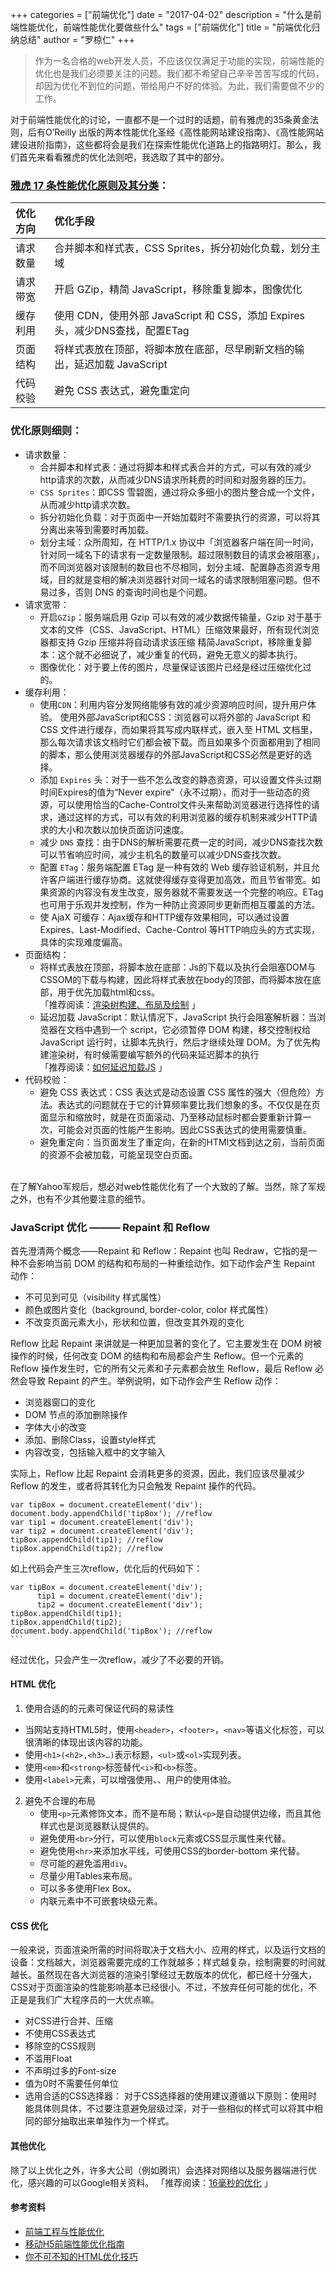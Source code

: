 +++
categories = ["前端优化"]
date = "2017-04-02"
description = "什么是前端性能优化，前端性能优化要做些什么"
tags = ["前端优化"]
title = "前端优化归纳总结"
author = "罗椋仁"
+++

>作为一名合格的web开发人员，不应该仅仅满足于功能的实现，前端性能的优化也是我们必须要关注的问题。我们都不希望自己辛辛苦苦写成的代码，却因为优化不到位的问题，带给用户不好的体验。为此，我们需要做不少的工作。

对于前端性能优化的讨论，一直都不是一个过时的话题，前有雅虎的35条黄金法则，后有O’Reilly 出版的两本性能优化圣经《高性﻿能网站建设指南》、《高性能网站建设进阶指南》，这些都将会是我们在探索性能优化道路上的指路明灯。那么，我们首先来看看雅虎的优化法则吧，我选取了其中的部分。
<!--more-->

### [雅虎 17 条性能优化原则及其分类](https://developer.yahoo.com/performance/rules.html)：

| 优化方向 | 优化手段  |
| :------ | :------ |
| 请求数量 | 合并脚本和样式表，CSS Sprites，拆分初始化负载，划分主域 |
| 请求带宽 | 开启 GZip，精简 JavaScript，移除重复脚本，图像优化 |
| 缓存利用 | 使用 CDN，使用外部 JavaScript 和 CSS，添加 Expires 头，减少DNS查找，配置ETag |
| 页面结构 | 将样式表放在顶部，将脚本放在底部，尽早刷新文档的输出，延迟加载 JavaScript |
| 代码校验 | 避免 CSS 表达式，避免重定向 |

### 优化原则细则：

+ 请求数量：
  - 合并脚本和样式表：通过将脚本和样式表合并的方式，可以有效的减少http请求的次数，从而减少DNS请求所耗费的时间和对服务器的压力。
  - `CSS Sprites`：即CSS 雪碧图，通过将众多细小的图片整合成一个文件，从而减少http请求次数。 
  - 拆分初始化负载：对于页面中一开始加载时不需要执行的资源，可以将其分离出来等到需要时再加载。
  - 划分主域：众所周知，在 HTTP/1.x 协议中「浏览器客户端在同一时间，针对同一域名下的请求有一定数量限制。超过限制数目的请求会被阻塞」，而不同浏览器对该限制的数目也不尽相同，划分主域、配置静态资源专用域，目的就是变相的解决浏览器针对同一域名的请求限制阻塞问题。但不易过多，否则 DNS 的查询时间也是个问题。
+ 请求宽带：
  - 开启`GZip`：服务端启用 Gzip 可以有效的减少数据传输量，Gzip 对于基于文本的文件（CSS、JavaScript、HTML）压缩效果最好，所有现代浏览器都支持 Gzip 压缩并将自动请求该压缩
精简JavaScript，移除重复脚本：这个就不必细说了，减少重复的代码，避免无意义的脚本执行。
  - 图像优化：对于要上传的图片，尽量保证该图片已经是经过压缩优化过的。
+ 缓存利用：
  - 使用`CDN`：利用内容分发网络能够有效的减少资源响应时间，提升用户体验。
使用外部JavaScript和CSS：浏览器可以将外部的 JavaScript 和 CSS 文件进行缓存，而如果将其写成内联样式，嵌入至 HTML 文档里，那么每次请求该文档时它们都会被下载。而且如果多个页面都用到了相同的脚本，那么使用浏览器缓存的外部JavaScript和CSS必然是更好的选择。
  - 添加 `Expires` 头：对于一些不怎么改变的静态资源，可以设置文件头过期时间Expires的值为“Never expire”（永不过期），而对于一些动态的资源，可以使用恰当的Cache-Control文件头来帮助浏览器进行选择性的请求，通过这样的方式，可以有效的利用浏览器的缓存机制来减少HTTP请求的大小和次数以加快页面访问速度。
  - 减少 `DNS` 查找：由于DNS的解析需要花费一定的时间，减少DNS查找次数可以节省响应时间，减少主机名的数量可以减少DNS查找次数。
  - 配置 `ETag`：服务端配置 ETag 是一种有效的 Web 缓存验证机制，并且允许客户端进行缓存协商。这就使得缓存变得更加高效，而且节省带宽。如果资源的内容没有发生改变，服务器就不需要发送一个完整的响应。ETag 也可用于乐观并发控制，作为一种防止资源同步更新而相互覆盖的方法。
  - 使 AjaX 可缓存：Ajax缓存和HTTP缓存效果相同，可以通过设置Expires、Last-Modified、Cache-Control 等HTTP响应头的方式实现，具体的实现难度偏高。
+ 页面结构：
  - 将样式表放在顶部，将脚本放在底部：Js的下载以及执行会阻塞DOM与CSSOM的下载与构建，因此将样式表放在body的顶部，而将脚本放在底部，用于优先加载html和css。<br>「推荐阅读：[渲染树构建、布局及绘制](https://developers.google.com/web/fundamentals/performance/critical-rendering-path/render-tree-construction?hl=zh-cn) 」
  - 延迟加载 JavaScript：默认情况下，JavaScript 执行会阻塞解析器：当浏览器在文档中遇到一个 script，它必须暂停 DOM 构建，移交控制权给 JavaScript 运行时，让脚本先执行，然后才继续处理 DOM。为了优先构建渲染树，有时候需要编写额外的代码来延迟脚本的执行<br>「推荐阅读：[如何延迟加载JS](http://web.jobbole.com/82317/) 」
+ 代码校验：
  - 避免 CSS 表达式：CSS 表达式是动态设置 CSS 属性的强大（但危险）方法。表达式的问题就在于它的计算频率要比我们想象的多。不仅仅是在页面显示和缩放时，就是在页面滚动、乃至移动鼠标时都会要重新计算一次，可能会对页面的性能产生影响。因此CSS表达式的使用需要慎重。
  - 避免重定向：当页面发生了重定向，在新的HTMl文档到达之前，当前页面的资源不会被加载，可能呈现空白页面。
<br>
在了解Yahoo军规后，想必对web性能优化有了一个大致的了解。当然，除了军规之外，也有不少其他要注意的细节。

### JavaScript 优化 ——— Repaint 和 Reflow

  首先澄清两个概念——Repaint 和 Reflow：Repaint 也叫 Redraw，它指的是一种不会影响当前 DOM 的结构和布局的一种重绘动作。如下动作会产生 Repaint 动作：
  
  - 不可见到可见（visibility 样式属性）
  - 颜色或图片变化（background, border-color, color 样式属性）
  - 不改变页面元素大小，形状和位置，但改变其外观的变化

  Reflow 比起 Repaint 来讲就是一种更加显著的变化了。它主要发生在 DOM 树被操作的时候，任何改变 DOM 的结构和布局都会产生 Reflow。但一个元素的 Reflow 操作发生时，它的所有父元素和子元素都会放生 Reflow，最后 Reflow 必然会导致 Repaint 的产生。举例说明，如下动作会产生 Reflow 动作：
    
  + 浏览器窗口的变化
  + DOM 节点的添加删除操作
  + 字体大小的改变
  + 添加、删除Class，设置style样式
  + 内容改变，包括输入框中的文字输入
    
  实际上，Reflow 比起 Repaint 会消耗更多的资源，因此，我们应该尽量减少 Reflow 的发生，或者将其转化为只会触发 Repaint 操作的代码。

    var tipBox = document.createElement('div');
    document.body.appendChild('tipBox'); //reflow
    var tip1 = document.createElement('div');
    var tip2 = document.createElement('div');
    tipBox.appendChild(tip1); //reflow
    tipBox.appendChild(tip2); //reflow  
    
  如上代码会产生三次reflow，优化后的代码如下：
    
    var tipBox = document.createElement('div');
    	  tip1 = document.createElement('div');
    	  tip2 = document.createElement('div');
    tipBox.appendChild(tip1);
    tipBox.appendChild(tip2);
    document.body.appendChild('tipBox'); //reflow 
    ```
经过优化，只会产生一次reflow，减少了不必要的开销。

#### HTML 优化

1. 使用合适的的元素可保证代码的易读性
  - 当网站支持HTML5时，使用`<header>`，`<footer>`，`<nav>`等语义化标签，可以很清晰的体现出该内容的功能。
  - 使用`<h1>(<h2>,<h3>…)`表示标题，`<ul>`或`<ol>`实现列表。
  - 使用`<em>`和`<strong>`标签替代`<i>`和`<b>`标签。
  - 使用`<label>`元素，可以增强使用、、用户的使用体验。

2. 避免不合理的布局
    - 使用`<p>`元素修饰文本，而不是布局；默认`<p>`是自动提供边缘，而且其他样式也是浏览器默认提供的。
    - 避免使用`<br>`分行，可以使用`block`元素或CSS显示属性来代替。
    - 避免使用`<hr>`来添加水平线，可使用CSS的border-bottom 来代替。
    - 尽可能的避免滥用`div`。
    - 尽量少用Tables来布局。
    - 可以多多使用Flex Box。
    - 内联元素中不可嵌套块级元素。

#### CSS 优化
一般来说，页面渲染所需的时间将取决于文档大小、应用的样式，以及运行文档的设备：文档越大，浏览器需要完成的工作就越多；样式越复杂，绘制需要的时间就越长。虽然现在各大浏览器的渲染引擎经过无数版本的优化，都已经十分强大，CSS对于页面渲染的性能影响基本已经很小。不过，不放弃任何可能的优化，不正是是我们广大程序员的一大优点嘛。

+ 对CSS进行合并、压缩
+ 不使用CSS表达式
+ 移除空的CSS规则
+ 不滥用Float
+ 不声明过多的Font-size
+ 值为0时不需要任何单位
+ 选用合适的CSS选择器：
    对于CSS选择器的使用建议遵循以下原则：使用时能具体则具体，不过要注意避免层级过深，对于一些相似的样式可以将其中相同的部分抽取出来单独作为一个样式。
    
#### 其他优化

除了以上优化之外，许多大公司（例如腾讯）会选择对网络以及服务器端进行优化，感兴趣的可以Google相关资料。
「推荐阅读：[16毫秒的优化](http://velocity.oreilly.com.cn/2013/ppts/16_ms_optimization--web_front-end_performance_optimization.pdf) 」

#### 参考资料

+ [前端工程与性能优化](http://fex.baidu.com/blog/2014/03/fis-optimize/)
+ [移动H5前端性能优化指南](https://isux.tencent.com/h5-performance.html)
+ [你不可不知的HTML优化技巧](http://www.imooc.com/article/4307)
